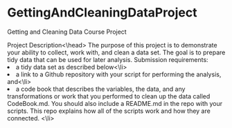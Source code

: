 # GettingAndCleaningDataProject
Getting and Cleaning Data Course Project 
<head>Project Description<\head>
The purpose of this project is to demonstrate your ability to collect, work with, and clean a data set. The goal is to prepare tidy data that can be used for later analysis.
Submission requirements:
<li>a tidy data set as described below<\li>
<li>a link to a Github repository with your script for performing the analysis, and<\li>
<li>a code book that describes the variables, the data, and any transformations or work that you performed to clean up the data called CodeBook.md. You should also include a README.md in the repo with your scripts. This repo explains how all of the scripts work and how they are connected. <\li>
